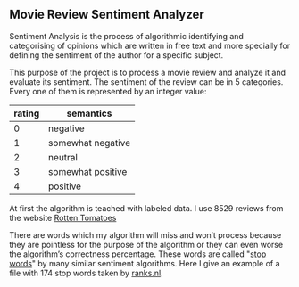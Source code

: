 ## Movie Review Sentiment Analyzer

Sentiment Analysis is the process of algorithmic identifying and categorising of opinions which are written in free text and more specially for defining the sentiment of the author for a specific subject.

This purpose of the project is to process a movie review and analyze it and evaluate its sentiment. The sentiment of the review can be in 5 categories. Every one of them is represented by an integer value:

| rating  | semantics         |
| ------- | ----------------- |
| 0       | negative          |
| 1       | somewhat negative |
| 2       | neutral           |
| 3       | somewhat positive |
| 4       | positive          |



At first the algorithm is teached with labeled data. I use 8529 reviews from the website [Rotten Tomatoes](https://www.rottentomatoes.com/) 

There are words which my algorithm will miss and won’t process because they are pointless for the purpose of the algorithm or they can even worse the algorithm’s correctness percentage. These words are called "[stop words](https://en.wikipedia.org/wiki/Stop_words)" by many similar sentiment algorithms.
Here I give an example of a file with 174 stop words taken by [ranks.nl](https://www.ranks.nl/stopwords).

